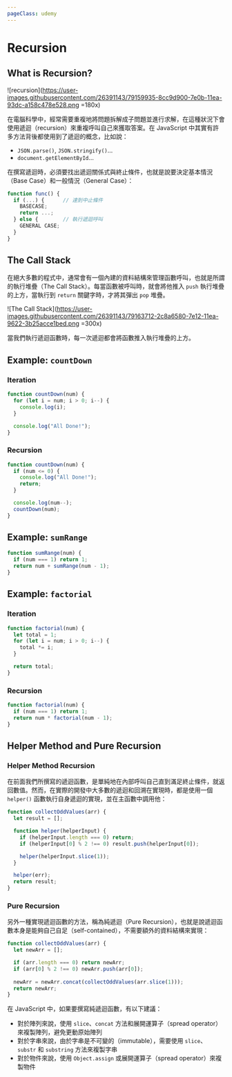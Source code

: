 ```yaml
---
pageClass: udemy
---
```


# Recursion

## What is Recursion?

![recursion](https://user-images.githubusercontent.com/26391143/79159935-8cc9d900-7e0b-11ea-93dc-a158c478e528.png =180x)

在電腦科學中，經常需要重複地將問題拆解成子問題並進行求解，在這種狀況下會使用遞迴（recursion）來重複呼叫自己來獲取答案。在 JavaScript 中其實有許多方法背後都使用到了遞迴的概念，比如說：

- `JSON.parse()`, `JSON.stringify()`...
- `document.getElementById`...

在撰寫遞迴時，必須要找出遞迴關係式與終止條件，也就是說要決定基本情況（Base Case）和一般情況（General Case）：

```javascript
function func() {
  if (...) {      // 達到中止條件
    BASECASE;
    return ...;
  } else {        // 執行遞迴呼叫
    GENERAL CASE;
  }
}
```

## The Call Stack

在絕大多數的程式中，通常會有一個內建的資料結構來管理函數呼叫，也就是所謂的執行堆疊（The Call Stack）。每當函數被呼叫時，就會將他推入 `push` 執行堆疊的上方，當執行到 `return` 關鍵字時，才將其彈出 `pop` 堆疊。

![The Call Stack](https://user-images.githubusercontent.com/26391143/79163712-2c8a6580-7e12-11ea-9622-3b25acce1bed.png =300x)

當我們執行遞迴函數時，每一次遞迴都會將函數推入執行堆疊的上方。

## Example: `countDown`

### Iteration

```javascript
function countDown(num) {
  for (let i = num; i > 0; i--) {
    console.log(i);
  }

  console.log("All Done!");
}
```

### Recursion

```javascript
function countDown(num) {
  if (num <= 0) {
    console.log("All Done!");
    return;
  }

  console.log(num--);
  countDown(num);
}
```

## Example: `sumRange`

```javascript
function sumRange(num) {
  if (num === 1) return 1;
  return num + sumRange(num - 1);
}
```

## Example: `factorial`

### Iteration

```javascript
function factorial(num) {
  let total = 1;
  for (let i = num; i > 0; i--) {
    total *= i;
  }

  return total;
}
```

### Recursion

```javascript
function factorial(num) {
  if (num === 1) return 1;
  return num * factorial(num - 1);
}
```

## Helper Method and Pure Recursion

### Helper Method Recursion

在前面我們所撰寫的遞迴函數，是單純地在內部呼叫自己直到滿足終止條件，就返回數值。然而，在實際的開發中大多數的遞迴和回溯在實現時，都是使用一個 `helper()` 函數執行自身遞迴的實現，並在主函數中調用他：

```javascript
function collectOddValues(arr) {
  let result = [];

  function helper(helperInput) {
    if (helperInput.length === 0) return;
    if (helperInput[0] % 2 !== 0) result.push(helperInput[0]);

    helper(helperInput.slice(1));
  }

  helper(err);
  return result;
}
```

### Pure Recursion

另外一種實現遞迴函數的方法，稱為純遞迴（Pure Recursion），也就是說遞迴函數本身是能夠自己自足（self-contained），不需要額外的資料結構來實現：

```javascript
function collectOddValues(arr) {
  let newArr = [];

  if (arr.length === 0) return newArr;
  if (arr[0] % 2 !== 0) newArr.push(arr[0]);
  
  newArr = newArr.concat(collectOddValues(arr.slice(1)));
  return newArr;
}
```

在 JavaScript 中，如果要撰寫純遞迴函數，有以下建議：

- 對於陣列來說，使用 `slice`、`concat` 方法和展開運算子（spread operator）來複製陣列，避免更動原始陣列
- 對於字串來說，由於字串是不可變的（immutable），需要使用 `slice`、`substr` 和 `substring` 方法來複製字串
- 對於物件來說，使用 `Object.assign` 或展開運算子（spread operator）來複製物件